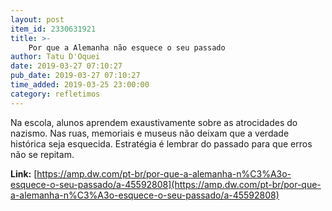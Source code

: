 ```yaml
---
layout: post
item_id: 2330631921
title: >-
    Por que a Alemanha não esquece o seu passado
author: Tatu D'Oquei
date: 2019-03-27 07:10:27
pub_date: 2019-03-27 07:10:27
time_added: 2019-03-25 23:00:00
category: refletimos
---
```


Na escola, alunos aprendem exaustivamente sobre as atrocidades do nazismo. Nas ruas, memoriais e museus não deixam que a verdade histórica seja esquecida. Estratégia é lembrar do passado para que erros não se repitam.

**Link:** [https://amp.dw.com/pt-br/por-que-a-alemanha-n%C3%A3o-esquece-o-seu-passado/a-45592808](https://amp.dw.com/pt-br/por-que-a-alemanha-n%C3%A3o-esquece-o-seu-passado/a-45592808)

